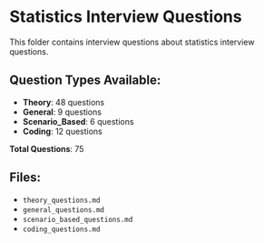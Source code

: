 # Statistics Interview Questions

This folder contains interview questions about statistics interview questions.

## Question Types Available:

- **Theory**: 48 questions
- **General**: 9 questions
- **Scenario_Based**: 6 questions
- **Coding**: 12 questions

**Total Questions**: 75

## Files:

- `theory_questions.md`
- `general_questions.md`
- `scenario_based_questions.md`
- `coding_questions.md`
